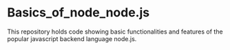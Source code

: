 # Basics_of_node_node.js
This repository holds code showing basic functionalities and features of the popular javascript backend language node.js. 
